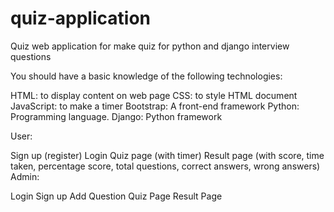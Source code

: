 # quiz-application
Quiz web application for make quiz for python and django interview questions

You should have a basic knowledge of the following technologies:

HTML: to display content on web page
CSS: to style HTML document
JavaScript: to make a timer
Bootstrap: A front-end framework
Python: Programming language.
Django: Python framework


User:

Sign up (register)
Login
Quiz page (with timer)
Result page (with score, time taken, percentage score, total questions, correct answers, wrong answers)
Admin:

Login
Sign up
Add Question
Quiz Page
Result Page

